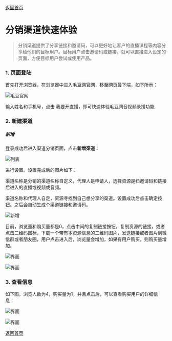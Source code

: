 [返回首页](../../README.md)

# 分销渠道快速体验

> 分销渠道提供了分享链接和邀请码，可以更好地让客户的直播课程等内容分享给他们的目标用户。目标用户点击邀请码或链接，就可以直接进入设定的页面，方便目标用户尝试或使用产品。

### 1. 页面登陆

首先打开[浏览器](http://www.google.cn/intl/zh-CN/chrome/browser/desktop/index.html)，在浏览器中进入[毛豆网官网](https://www.maodouio.com)，移至网页最下端，如下所示：



![毛豆官网](https://docssl.cdn.maodouio.com/demo-howtobegin.png)

输入姓名和手机号，点击 我要开直播，即可快速体验毛豆网音视频录播功能

### 2. 新建渠道

##### 新增

登录成功后进入渠道分销页面，点击**新增渠道**：

![列表](https://docssl.cdn.maodouio.com/docs/quickstart/qs_channel_list.png)

进行设置。设置完成后的图片如下：

渠道名称是分销的渠道名称自定义，代理人是申请人，选择资源是扫邀请码和链接后进入的直播或视频或音频。

渠道名称和代理人自定，资源寻找到自己想分享的渠道。设置成功后点击确定按钮。之后会自动生成个渠道链接和邀请码。

![新增](https://docssl.cdn.maodouio.com/docs/quickstart/qs_channel_add.png)

目前，浏览量和购买量都是0，点击中间的复制链接按钮，复制资源的链接，或者点击二维码图标，下载一个带有本资源信息的二维码图片，发送链接或者图片到微信群或者朋友圈，用户点击进入后，浏览量会增加，如果有用户购买，则购买量增加。

![界面](https://docssl.cdn.maodouio.com/docs/quickstart/qs_channel_info.png)

![界面](https://docssl.cdn.maodouio.com/docs/quickstart/qs_channel_qrcode.png)

### 3. 查看信息

如下图，浏览人数为4，购买量为1，并且点击后，可以查看购买用户的详细信息：

![界面](https://docssl.cdn.maodouio.com/docs/quickstart/qs_channel_info1.png)

![界面](https://docssl.cdn.maodouio.com/docs/quickstart/qs_channel_user.png)

[返回首页](../../README.md)

